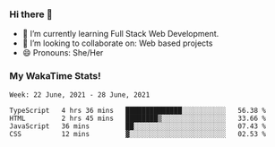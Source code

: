 ### Hi there 👋

- 🌱 I’m currently learning Full Stack Web Development.
- 👯 I’m looking to collaborate on: Web based projects
- 😄 Pronouns: She/Her

### My WakaTime Stats!

<!--START_SECTION:waka-->
```text
Week: 22 June, 2021 - 28 June, 2021

TypeScript   4 hrs 36 mins   ██████████████░░░░░░░░░░░   56.38 % 
HTML         2 hrs 45 mins   ████████▒░░░░░░░░░░░░░░░░   33.66 % 
JavaScript   36 mins         ██░░░░░░░░░░░░░░░░░░░░░░░   07.43 % 
CSS          12 mins         ▓░░░░░░░░░░░░░░░░░░░░░░░░   02.53 % 
```
<!--END_SECTION:waka-->
